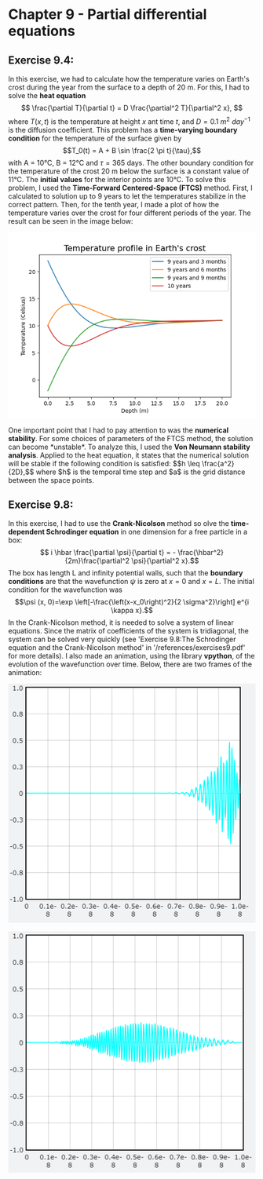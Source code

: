 # Chapter 9 - Partial differential equations

## Exercise 9.4:
In this exercise, we had to calculate how the temperature varies on Earth's crost during the year from the surface to a depth of 20 m. For this, I had to solve the <b>heat equation</b>
$$ \frac{\partial T}{\partial t} = D \frac{\partial^2 T}{\partial^2 x}, $$
where $T(x,t)$ is the temperature at height $x$ ant time $t$, and $D=0.1$ $m^2$ $day^{-1}$ is the diffusion coefficient. This problem has a <b>time-varying boundary condition</b> for the temperature of the surface given by
$$T_0(t) = A + B \sin \frac{2 \pi t}{\tau},$$
with A = 10&deg;C, B = 12&deg;C and $\tau=365$ days. The other boundary condition for the temperature of the crost 20 m below the surface is a constant value of 11&deg;C. The <b>initial values</b> for the interior points are 10&deg;C. To solve this problem, I used the <b>Time-Forward Centered-Space (FTCS)</b> method. First, I calculated to solution up to 9 years to let the temperatures stabilize in the correct pattern. Then, for the tenth year, I made a plot of how the temperature varies over the crost for four different periods of the year. The result can be seen in the image below:
<p align="center">
  <img src="./../../images/9_4.png" />
   </div>
</p>
One important point that I had to pay attention to was the <b>numerical stability</b>. For some choices of parameters of the FTCS method, the solution can become *unstable*. To analyze this, I used the <b>Von Neumann stability analysis</b>. Applied to the heat equation, it states that the numerical solution will be stable if the following condition is satisfied:
$$h \leq \frac{a^2}{2D},$$
  where $h$ is the temporal time step and $a$ is the grid distance between the space points.
  
  ## Exercise 9.8:
  In this exercise, I had to use the <b>Crank-Nicolson</b> method so olve the <b>time-dependent Schrodinger equation</b> in one dimension for a free particle in a box:
  $$ i \hbar \frac{\partial \psi}{\partial t} = - \frac{\hbar^2}{2m}\frac{\partial^2 \psi}{\partial^2 x}.$$
  The box has length L and infinity potential walls, such that the <b>boundary conditions</b> are that the wavefunction $\psi$ is zero at $x=0$ and $x=L$. The initial condition for the wavefunction was
$$\psi (x, 0)=\exp \left[-\frac{\left(x-x_0\right)^2}{2 \sigma^2}\right] e^{i \kappa x}.$$
  In the Crank-Nicolson method, it is needed to solve a system of linear equations. Since the matrix of coefficients of the system is tridiagonal, the system can be solved very quickly (see 'Exercise 9.8:The Schrodinger equation and the Crank-Nicolson method' in '/references/exercises9.pdf' for more details). I also made an animation, using the library <b>vpython</b>, of the evolution of the wavefunction over time. Below, there are two frames of the animation:
<p align="center">
  <img src="./../../images/9_8-2.png" />
   </div>
</p>
<p align="center">
  <img src="./../../images/9_8-5.png" />
   </div>
</p>
  
  
